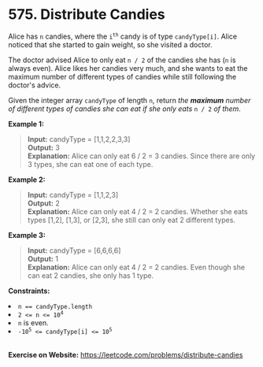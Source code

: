 # 575. Distribute Candies

Alice has `n` candies, where the <code>i<sup>th</sup></code> candy is of type `candyType[i]`. Alice noticed that she started to gain weight, so she visited a doctor.

The doctor advised Alice to only eat `n / 2` of the candies she has (`n` is always even). Alice likes her candies very much, and she wants to eat the maximum number of different types of candies while still following the doctor's advice.

Given the integer array `candyType` of length `n`, return *the **maximum** number of different types of candies she can eat if she only eats* `n / 2` *of them*.

 


**Example 1:**

>**Input:** candyType = [1,1,2,2,3,3]  
**Output:** 3  
**Explanation:** Alice can only eat 6 / 2 = 3 candies. Since there are only 3 types, she can eat one of each type.

**Example 2:**

>**Input:** candyType = [1,1,2,3]  
**Output:** 2  
**Explanation:** Alice can only eat 4 / 2 = 2 candies. Whether she eats types [1,2], [1,3], or [2,3], she still can only eat 2 different types.

**Example 3:**

>**Input:** candyType = [6,6,6,6]  
**Output:** 1  
**Explanation:** Alice can only eat 4 / 2 = 2 candies. Even though she can eat 2 candies, she only has 1 type.
 

**Constraints:**

<li><code>n == candyType.length</code></li>
<li><code>2 &lt;= n &lt;= 10<sup>4</sup></code></li>
<li><code>n</code>&nbsp;is even.</li>
<li><code>-10<sup>5</sup> &lt;= candyType[i] &lt;= 10<sup>5</sup></code></li>

<br/>

**Exercise on Website:** https://leetcode.com/problems/distribute-candies
